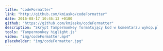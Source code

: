 ```yaml
---
title: "codeFormatter"
link: "http://github.com/kmiasko/codeFormatter"
date: 2016-08-17 10:46:13 +0100
github: "https://github.com/kmiasko/codeFormatter"
description: "Skrypt Tampermonkey formatujący kod w komentarzu wykop.pl"
tools: "Tampermonkey higlight.js"
video: "img/codeFormatter.mp4"
placeholder: "img/codeFormatter.jpg"
---
```


